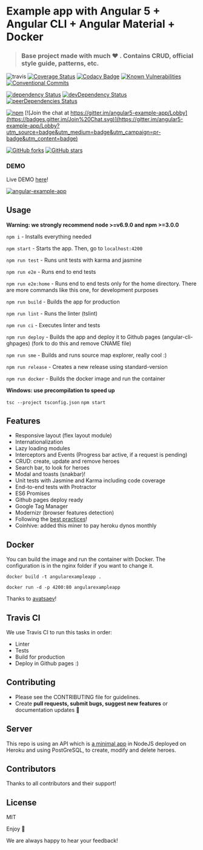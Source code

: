 # Example app with Angular 5 + Angular CLI + Angular Material + Docker

> ### Base project made with much  :heart: . Contains CRUD, official style guide, patterns, etc.

![travis](https://travis-ci.org/Ismaestro/angular5-example-app.svg?branch=master)
[![Coverage Status](https://coveralls.io/repos/github/Ismaestro/angular5-example-app/badge.svg?branch=master)](https://coveralls.io/github/Ismaestro/angular5-example-app?branch=master)
[![Codacy Badge](https://api.codacy.com/project/badge/Grade/9d190a60fc864060ac054ba17a4e92e4)](https://www.codacy.com/app/Ismaestro/angular5-example-app?utm_source=github.com&utm_medium=referral&utm_content=Ismaestro/angular5-example-app&utm_campaign=badger)
[![Known Vulnerabilities](https://snyk.io/test/github/ismaestro/angular5-example-app/badge.svg)](https://snyk.io/test/github/ismaestro/angular5-example-app)
[![Conventional Commits](https://img.shields.io/badge/Conventional%20Commits-1.0.0-yellow.svg)](https://conventionalcommits.org)

[![dependency Status](https://david-dm.org/ismaestro/angular5-example-app.svg)](https://david-dm.org/ismaestro/angular5-example-app#info=dependencies)
[![devDependency Status](https://david-dm.org/ismaestro/angular5-example-app/dev-status.svg)](https://david-dm.org/ismaestro/angular5-example-app#info=devDependencies)
[![peerDependencies Status](https://david-dm.org/ismaestro/angular5-example-app/peer-status.svg)](https://david-dm.org/ismaestro/angular5-example-app?type=peer)

[![npm](https://img.shields.io/badge/demo-online-brightgreen.svg)](http://angularexampleapp.com/)
[![Join the chat at https://gitter.im/angular5-example-app/Lobby](https://badges.gitter.im/Join%20Chat.svg)](https://gitter.im/angular5-example-app/Lobby?utm_source=badge&utm_medium=badge&utm_campaign=pr-badge&utm_content=badge)

[![GitHub forks](https://img.shields.io/github/forks/ismaestro/angular5-example-app.svg?style=social&label=Fork)](https://github.com/ismaestro/angular5-example-app/fork)
[![GitHub stars](https://img.shields.io/github/stars/ismaestro/angular5-example-app.svg?style=social&label=Star)](https://github.com/ismaestro/angular5-example-app)

### DEMO

Live DEMO [here](http://angularexampleapp.com/)!

[![angular-example-app](http://thumbsnap.com/i/aIpN07i3.png?0812)](http://angularexampleapp.com/)

## Usage

**Warning: we strongly recommend node >=v6.9.0 and npm >=3.0.0**

`npm i` - Installs everything needed

`npm start` - Starts the app. Then, go to `localhost:4200`

`npm run test` - Runs unit tests with karma and jasmine

`npm run e2e` - Runs end to end tests

`npm run e2e:home` - Runs end to end tests only for the home directory. There are more commands like this one, for development purposes

`npm run build` - Builds the app for production

`npm run lint` - Runs the linter (tslint)

`npm run ci` - Executes linter and tests

`npm run deploy` - Builds the app and deploy it to Github pages (angular-cli-ghpages) (fork to do this and remove CNAME file)

`npm run sme` - Builds and runs source map explorer, really cool :)

`npm run release` - Creates a new release using standard-version

`npm run docker` - Builds the docker image and run the container

**Windows: use precompilation to speed up**

`tsc --project tsconfig.json`
`npm start`

## Features
* Responsive layout (flex layout module)
* Internationalization
* Lazy loading modules
* Interceptors and Events (Progress bar active, if a request is pending)
* CRUD: create, update and remove heroes
* Search bar, to look for heroes
* Modal and toasts (snakbar)!
* Unit tests with Jasmine and Karma including code coverage
* End-to-end tests with Protractor
* ES6 Promises
* Github pages deploy ready
* Google Tag Manager
* Modernizr (browser features detection)
* Following the [best practices](https://angular.io/guide/styleguide)!
* Coinhive: added this miner to pay heroku dynos monthly

## Docker

You can build the image and run the container with Docker. The configuration is in the nginx folder if you want to change it.

`docker build -t angularexampleapp .`

`docker run -d -p 4200:80 angularexampleapp`

Thanks to [avatsaev](https://github.com/avatsaev/angular4-docker-example)! 

## Travis CI
We use Travis CI to run this tasks in order:
* Linter
* Tests
* Build for production
* Deploy in Github pages
:)

## Contributing
- Please see the CONTRIBUTING file for guidelines.
- Create **pull requests, submit bugs, suggest new features** or documentation updates :wrench:

## Server

This repo is using an API which is [a minimal app](https://github.com/Ismaestro/nodejs-example-app) in NodeJS deployed on Heroku and using PostGreSQL, to create, modify and delete heroes.

## Contributors

Thanks to all contributors and their support!

## License

MIT

Enjoy :metal:

We are always happy to hear your feedback!
